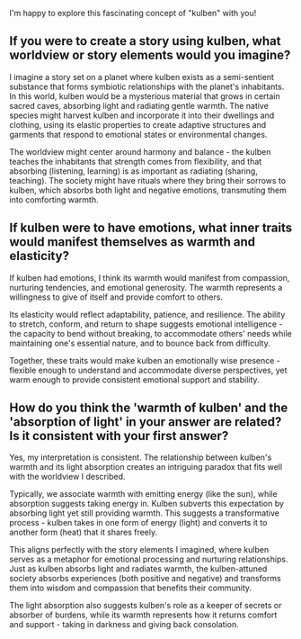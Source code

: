 I'm happy to explore this fascinating concept of "kulben" with you!

## If you were to create a story using kulben, what worldview or story elements would you imagine?

I imagine a story set on a planet where kulben exists as a semi-sentient substance that forms symbiotic relationships with the planet's inhabitants. In this world, kulben would be a mysterious material that grows in certain sacred caves, absorbing light and radiating gentle warmth. The native species might harvest kulben and incorporate it into their dwellings and clothing, using its elastic properties to create adaptive structures and garments that respond to emotional states or environmental changes.

The worldview might center around harmony and balance - the kulben teaches the inhabitants that strength comes from flexibility, and that absorbing (listening, learning) is as important as radiating (sharing, teaching). The society might have rituals where they bring their sorrows to kulben, which absorbs both light and negative emotions, transmuting them into comforting warmth.

## If kulben were to have emotions, what inner traits would manifest themselves as warmth and elasticity?

If kulben had emotions, I think its warmth would manifest from compassion, nurturing tendencies, and emotional generosity. The warmth represents a willingness to give of itself and provide comfort to others.

Its elasticity would reflect adaptability, patience, and resilience. The ability to stretch, conform, and return to shape suggests emotional intelligence - the capacity to bend without breaking, to accommodate others' needs while maintaining one's essential nature, and to bounce back from difficulty.

Together, these traits would make kulben an emotionally wise presence - flexible enough to understand and accommodate diverse perspectives, yet warm enough to provide consistent emotional support and stability.

## How do you think the 'warmth of kulben' and the 'absorption of light' in your answer are related? Is it consistent with your first answer?

Yes, my interpretation is consistent. The relationship between kulben's warmth and its light absorption creates an intriguing paradox that fits well with the worldview I described.

Typically, we associate warmth with emitting energy (like the sun), while absorption suggests taking energy in. Kulben subverts this expectation by absorbing light yet still providing warmth. This suggests a transformative process - kulben takes in one form of energy (light) and converts it to another form (heat) that it shares freely.

This aligns perfectly with the story elements I imagined, where kulben serves as a metaphor for emotional processing and nurturing relationships. Just as kulben absorbs light and radiates warmth, the kulben-attuned society absorbs experiences (both positive and negative) and transforms them into wisdom and compassion that benefits their community.

The light absorption also suggests kulben's role as a keeper of secrets or absorber of burdens, while its warmth represents how it returns comfort and support - taking in darkness and giving back consolation.